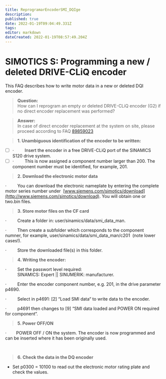 ```yaml
---
title: ReprogramarEncoderSMI_DQIge
description: 
published: true
date: 2022-01-19T09:04:49.331Z
tags: 
editor: markdown
dateCreated: 2022-01-19T08:57:49.204Z
---
```


# **SIMOTICS S: Programming a new / deleted DRIVE-CLiQ encoder**

This FAQ describes how to write motor data in a new or deleted DQI encoder.

> **Question:**  
> How can I reprogram an empty or deleted DRIVE-CLiQ encoder (G2) if no direct encoder replacement was performed?

> **Answer:**  
> In case of direct encoder replacement at the system on site, please proceed according to FAQ [89859023](https://support.industry.siemens.com/cs/document/89859023/simotics-s-brief-instructions-%e2%80%93-replacing-an-drive-cliq-encoder-(generation-2)?lc=en-de) 

> **1\. Unambiguous identification of the encoder to be written:**

-   [ ] ·         Insert the encoder in a free DRIVE-CLiQ port of the SINAMICS S120 drive system.
-   [ ] ·         This is now assigned a component number larger than 200. The component number must be identified, for example, 201.

> **2\. Download the electronic motor data**

·         You can download the electronic nameplate by entering the complete motor series number under  [www.siemens.com/simotics/download](http://www.siemens.com/simotics/download). You will obtain one or two.bin files.

> **3\. Store motor files on the CF card**

·         Create a folder in: user/sinamics/data/smi\_data\_man.

·         Then create a subfolder which corresponds to the component numner, for example, user/sinamics/data/smi\_data\_man/c201  (note lower cases!).

·         Store the downloaded file(s) in this folder.

> **4\. Writing the encoder:**

·         Set the passwort level required:  
          SINAMICS: Expert || SINUMERIK: manufacturer.

·         Enter the encoder component number, e.g. 201, in the drive parameter p4690.

·         Select in p4691: \[2\] “Load SMI data“ to write data to the encoder.

·         p4691 then changes to \[9\] “SMI data loaded and POWER ON required for component“.

> **5\. Power OFF/ON**

·        POWER OFF / ON the system. The encoder is now programmed and can be inserted where it has been originally used.  
  
 

> **6. Check the data in the DQ encoder**

-   Set p0300 = 10100 to read out the electronic motor rating plate and check the values.
